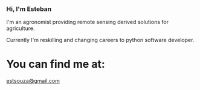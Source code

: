 ### Hi, I'm Esteban
I'm an agronomist providing remote sensing derived solutions for agriculture.

Currently I'm reskilling and changing careers to python software developer.

# You can find me at:
estsouza@gmail.com

<!--
Here are some ideas to get you started:

- 🔭 I’m currently working on ...
- 🌱 I’m currently learning ...
- 👯 I’m looking to collaborate on ...
- 🤔 I’m looking for help with ...
- 💬 Ask me about ...
- 📫 How to reach me: ...
- 😄 Pronouns: ...
- ⚡ Fun fact: ...
-->
